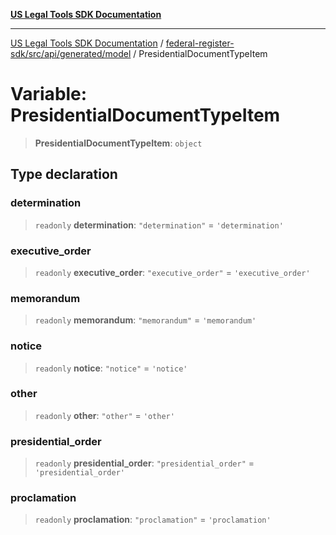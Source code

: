 [**US Legal Tools SDK Documentation**](../../../../../../README.md)

***

[US Legal Tools SDK Documentation](../../../../../../README.md) / [federal-register-sdk/src/api/generated/model](../README.md) / PresidentialDocumentTypeItem

# Variable: PresidentialDocumentTypeItem

> **PresidentialDocumentTypeItem**: `object`

## Type declaration

### determination

> `readonly` **determination**: `"determination"` = `'determination'`

### executive\_order

> `readonly` **executive\_order**: `"executive_order"` = `'executive_order'`

### memorandum

> `readonly` **memorandum**: `"memorandum"` = `'memorandum'`

### notice

> `readonly` **notice**: `"notice"` = `'notice'`

### other

> `readonly` **other**: `"other"` = `'other'`

### presidential\_order

> `readonly` **presidential\_order**: `"presidential_order"` = `'presidential_order'`

### proclamation

> `readonly` **proclamation**: `"proclamation"` = `'proclamation'`
